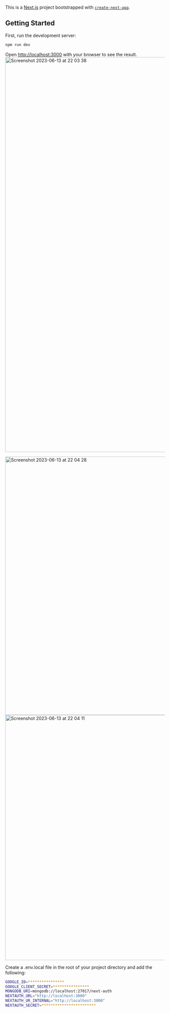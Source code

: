 This is a [Next.js](https://nextjs.org/) project bootstrapped with [`create-next-app`](https://github.com/vercel/next.js/tree/canary/packages/create-next-app).

## Getting Started

First, run the development server:

```bash
npm run dev
```

Open [http://localhost:3000](http://localhost:3000) with your browser to see the result.
<img width="1247" alt="Screenshot 2023-06-13 at 22 03 38" src="https://github.com/Ukaypromise/share_prompt/assets/85847249/26a2fa0f-88b1-47dd-a409-fd0e11de0614">


<img width="816" alt="Screenshot 2023-06-13 at 22 04 28" src="https://github.com/Ukaypromise/share_prompt/assets/85847249/d6c44459-eb0a-4681-99f5-35a652f6e56b">

<img width="774" alt="Screenshot 2023-06-13 at 22 04 11" src="https://github.com/Ukaypromise/share_prompt/assets/85847249/2c72d0a4-e990-4f0c-ace6-9f6ece7564e4">


Create a .env.local file in the root of your project directory and add the following:

```bash
GOOGLE_ID=****************
GOOGLE_CLIENT_SECRET=****************
MONGODB_URI=mongodb://localhost:27017/next-auth
NEXTAUTH_URL="http://localhost:3000"
NEXTAUTH_UR_INTERNAL="http://localhost:3000"
NEXTAUTH_SECRET=************************

```
